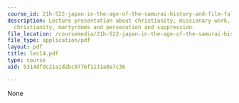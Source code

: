```yaml
---
course_id: 21h-522-japan-in-the-age-of-the-samurai-history-and-film-fall-2006
description: Lecture presentation about christianity, missionary work, expansion of
  christianity, martyrdoms and persecution and suppression.
file_location: /coursemedia/21h-522-japan-in-the-age-of-the-samurai-history-and-film-fall-2006/5314dfdc21a1d2bc9776f1131a0a7c36_lec14.pdf
file_type: application/pdf
layout: pdf
title: lec14.pdf
type: course
uid: 5314dfdc21a1d2bc9776f1131a0a7c36

---
```

None